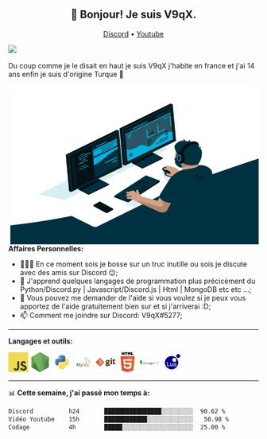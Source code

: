 <h2 align="center">👋 Bonjour! Je suis V9qX.</h2>
<p align="center">
  <a href="https://discord.gg/amsterdam">Discord</a> •
  <a href="https://www.youtube.com/channel/UCs5Ex67TAG8Vn5KNQ_4MUsQ/featured">Youtube</a>
</p>

![](https://visitor-badge.glitch.me/badge?page_id=KjSux.KjSux)

Du coup comme je le disait en haut je suis V9qX j'habite en france et j'ai 14 ans enfin je suis d'origine Turque 🚀

  <img align="right" alt="GIF" src="https://raw.githubusercontent.com/KjSux/KjSux/v9qxmain/code.gif?raw=true" width="500" height="320" />
  
  **Affaires Personnelles:**

- 👨🏽‍💻 En ce moment sois je bosse sur un truc inutille ou sois je discute avec des amis sur Discord :wink:;
- 🌱 J'apprend quelques langages de programmation plus précicèment du Python/Discord.py | Javascript/Discord.js | Html | MongoDB etc etc ...; 
- 💬 Vous pouvez me demander de l'aide si vous voulez si je peux vous apportez de l'aide gratuitement bien sur et si j'arriverai :D;
- 📫 Comment me joindre sur Discord: V9qX#5277;

-------

**Langages et outils:**  

<code><img height="40" src="https://raw.githubusercontent.com/github/explore/80688e429a7d4ef2fca1e82350fe8e3517d3494d/topics/javascript/javascript.png"></code>
<code><img height="40" src="https://raw.githubusercontent.com/github/explore/80688e429a7d4ef2fca1e82350fe8e3517d3494d/topics/nodejs/nodejs.png"></code>
<code><img height="40" src="https://raw.githubusercontent.com/github/explore/80688e429a7d4ef2fca1e82350fe8e3517d3494d/topics/python/python.png"></code>
<code><img height="40" src="https://raw.githubusercontent.com/github/explore/80688e429a7d4ef2fca1e82350fe8e3517d3494d/topics/mysql/mysql.png"></code>
<code><img height="40" src="https://raw.githubusercontent.com/github/explore/80688e429a7d4ef2fca1e82350fe8e3517d3494d/topics/git/git.png"></code>
<code><img height="40" src="https://raw.githubusercontent.com/github/explore/80688e429a7d4ef2fca1e82350fe8e3517d3494d/topics/html/html.png"></code>
<code><img height="40" src="https://raw.githubusercontent.com/github/explore/80688e429a7d4ef2fca1e82350fe8e3517d3494d/topics/mongodb/mongodb.png"></code>
<code><img height="40" src="https://raw.githubusercontent.com/github/explore/80688e429a7d4ef2fca1e82350fe8e3517d3494d/topics/lua/lua.png"></code>

-------

📊 **Cette semaine, j'ai passé mon temps à:**
<!--START_SECTION:waka-->
```text
Discord          h24       ████████████████░░░░░░░░░  90.62 % 
Vidéo Youtube    15h       ████████████░░░░░░░░░░░░░   50.98 % 
Codage           4h        █████░░░░░░░░░░░░░░░░░░░░  25.00 % 
```
<!--END_SECTION:waka-->
